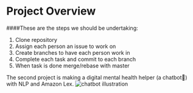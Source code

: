 # Project Overview
####These are the steps we should be undertaking:
1. Clone repository
2. Assign each person an issue to work on
3. Create branches to have each person work in
4. Complete each task and commit to each branch
5. When task is done merge/rebase with master


The second project is making a digital mental health helper (a chatbot:robot:) with NLP and Amazon Lex.
![chatbot illustration](https://www.nami.org/NAMI/media/NAMI-Media/BlogImageArchive/2019/therapy-concepts-blog.jpeg)